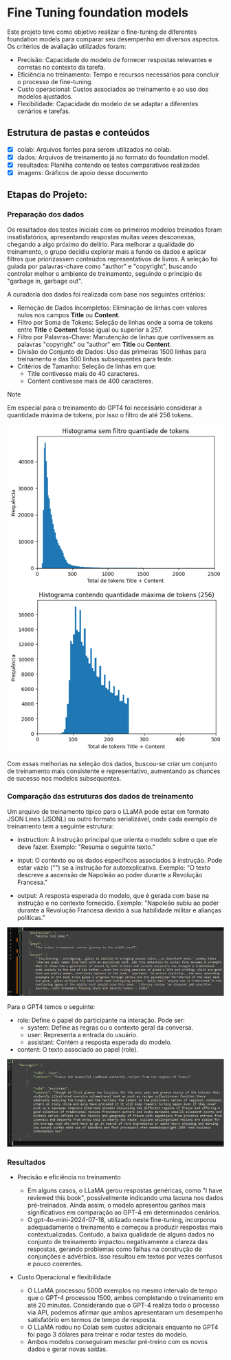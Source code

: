 # Fine Tuning foundation models
Este projeto teve como objetivo realizar o fine-tuning de diferentes foundation models para comparar seu desempenho em diversos aspectos. Os critérios de avaliação utilizados foram:
- Precisão: Capacidade do modelo de fornecer respostas relevantes e corretas no contexto da tarefa.
- Eficiência no treinamento: Tempo e recursos necessários para concluir o processo de fine-tuning.
- Custo operacional: Custos associados ao treinamento e ao uso dos modelos ajustados.
- Flexibilidade: Capacidade do modelo de se adaptar a diferentes cenários e tarefas.

## Estrutura de pastas e conteúdos
- [x] colab: Arquivos fontes para serem utilizados no colab.
- [x] dados: Arquivos de treinamento já no formato do foundation model.
- [x] resultados: Planilha contendo os testes comparativos realizados
- [x] imagens: Gráficos de apoio desse documento

## Etapas do Projeto:
### Preparação dos dados
Os resultados dos testes iniciais com os primeiros modelos treinados foram insatisfatórios, apresentando respostas muitas vezes desconexas, chegando a algo próximo do delírio. Para melhorar a qualidade do treinamento, o grupo decidiu explorar mais a fundo os dados e aplicar filtros que priorizassem conteúdos representativos de livros. A seleção foi guiada por palavras-chave como "author" e "copyright", buscando controlar melhor o ambiente de treinamento, seguindo o princípio de "garbage in, garbage out".

A curadoria dos dados foi realizada com base nos seguintes critérios:

- Remoção de Dados Incompletos: Eliminação de linhas com valores nulos nos campos **Title** ou **Content**.
- Filtro por Soma de Tokens: Seleção de linhas onde a soma de tokens entre **Title** e **Content** fosse igual ou superior a 257.
- Filtro por Palavras-Chave: Manutenção de linhas que contivessem as palavras "copyright" ou "author" em **Title** ou **Content**.
- Divisão do Conjunto de Dados: Uso das primeiras 1500 linhas para treinamento e das 500 linhas subsequentes para teste.
- Critérios de Tamanho: Seleção de linhas em que:
  - Title contivesse mais de 40 caracteres.
  - Content contivesse mais de 400 caracteres.

> [!NOTE]
> Em especial para o treinamento do GPT4 foi necessário considerar a quantidade máxima de tokens, por isso o filtro de até 256 tokens.

![](imagens/visao_geral_tokens.png) 
![](imagens/exemplos_max_256_tokens.png)

Com essas melhorias na seleção dos dados, buscou-se criar um conjunto de treinamento mais consistente e representativo, aumentando as chances de sucesso nos modelos subsequentes.

### Comparação das estruturas dos dados de treinamento
Um arquivo de treinamento típico para o LLaMA pode estar em formato JSON Lines (JSONL) ou outro formato serializável, onde cada exemplo de treinamento tem a seguinte estrutura:

- instruction:
        A instrução principal que orienta o modelo sobre o que ele deve fazer.
        Exemplo: "Resuma o seguinte texto."

- input:
        O contexto ou os dados específicos associados à instrução. Pode estar vazio ("") se a instrução for autoexplicativa.
        Exemplo: "O texto descreve a ascensão de Napoleão ao poder durante a Revolução Francesa."

- output:
        A resposta esperada do modelo, que é gerada com base na instrução e no contexto fornecido.
        Exemplo: "Napoleão subiu ao poder durante a Revolução Francesa devido à sua habilidade militar e alianças políticas."

![](imagens/treinamento_llama3.png) 


Para o GPT4 temos o seguinte:

- role: Define o papel do participante na interação. Pode ser:
  - system: Define as regras ou o contexto geral da conversa.
  - user: Representa a entrada do usuário.
  - assistant: Contém a resposta esperada do modelo.
- content: O texto associado ao papel (role).

![](imagens/treinamento_gpt4.png) 

### Resultados
- Precisão e eficiência no treinamento
  - Em alguns casos, o LLaMA gerou respostas genéricas, como "I have reviewed this book", possivelmente indicando uma lacuna nos dados pré-treinados. Ainda assim, o modelo apresentou ganhos mais significativos em comparação ao GPT-4 em determinados cenários.
  - O gpt-4o-mini-2024-07-18, utilizado neste fine-tuning, incorporou adequadamente o treinamento e começou a produzir respostas mais contextualizadas. Contudo, a baixa qualidade de alguns dados no conjunto de treinamento impactou negativamente a clareza das respostas, gerando problemas como falhas na construção de conjunções e advérbios. Isso resultou em textos por vezes confusos e pouco coerentes.

- Custo Operacional e flexibilidade
  - O LLaMA processou 5000 exemplos no mesmo intervalo de tempo que o GPT-4 processou 1500, ambos completando o treinamento em até 20 minutos. Considerando que o GPT-4 realiza todo o processo via API, podemos afirmar que ambos apresentaram um desempenho satisfatório em termos de tempo de resposta.
  - O LLaMA rodou no Colab sem custos adicionais enquanto no GPT4 foi pago 3 dólares para treinar e rodar testes do modelo.
  - Ambos modelos conseguiram mesclar pré-treino com os novos dados e gerar novas saídas.




